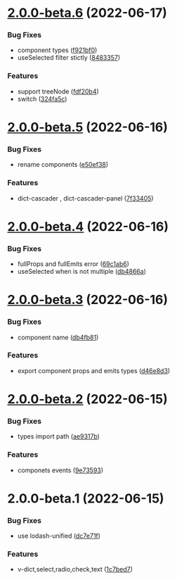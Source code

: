 # [2.0.0-beta.6](https://github.com/SoulLyoko/vue-dictionary/compare/v2.0.0-beta.5...v2.0.0-beta.6) (2022-06-17)


### Bug Fixes

* component types ([f921bf0](https://github.com/SoulLyoko/vue-dictionary/commit/f921bf0cbb1aff71a5ac6f7288de71359a39930f))
* useSelected filter stictly ([8483357](https://github.com/SoulLyoko/vue-dictionary/commit/8483357537dbbd053ff5f877cefbc69679fa06b9))


### Features

* support treeNode ([fdf20b4](https://github.com/SoulLyoko/vue-dictionary/commit/fdf20b415c8f75d1bd8b7ded8b086c02eb449f19))
* switch ([324fa5c](https://github.com/SoulLyoko/vue-dictionary/commit/324fa5ce32d8cc482458b2e7ce04eb4e44b63733))



# [2.0.0-beta.5](https://github.com/SoulLyoko/vue-dictionary/compare/v2.0.0-beta.4...v2.0.0-beta.5) (2022-06-16)


### Bug Fixes

* rename components ([e50ef38](https://github.com/SoulLyoko/vue-dictionary/commit/e50ef38d53ad32f8dca6f65bb9e0ccaa459c1824))


### Features

* dict-cascader , dict-cascader-panel ([7f33405](https://github.com/SoulLyoko/vue-dictionary/commit/7f33405b836f7adedbb79aac28f06d0b651d7e23))



# [2.0.0-beta.4](https://github.com/SoulLyoko/vue-dictionary/compare/v2.0.0-beta.3...v2.0.0-beta.4) (2022-06-16)


### Bug Fixes

* fullProps and fullEmits error ([69c1ab6](https://github.com/SoulLyoko/vue-dictionary/commit/69c1ab6492933e3e2ebe968cb513505de874c304))
* useSelected when is not multiple ([db4866a](https://github.com/SoulLyoko/vue-dictionary/commit/db4866aca1d88a5513fc93ddf64238de3780edc1))



# [2.0.0-beta.3](https://github.com/SoulLyoko/vue-dictionary/compare/v2.0.0-beta.2...v2.0.0-beta.3) (2022-06-16)


### Bug Fixes

* component name ([db4fb81](https://github.com/SoulLyoko/vue-dictionary/commit/db4fb816e5b93b48acb7be8797ba309ed795a659))


### Features

* export component props and emits types ([d46e8d3](https://github.com/SoulLyoko/vue-dictionary/commit/d46e8d35a5126133a8fe07177636d1c0ac7b0425))



# [2.0.0-beta.2](https://github.com/SoulLyoko/vue-dictionary/compare/v2.0.0-beta.1...v2.0.0-beta.2) (2022-06-15)


### Bug Fixes

* types  import path ([ae9317b](https://github.com/SoulLyoko/vue-dictionary/commit/ae9317b644ecfe2004258c06c048dfc545c2d4fc))


### Features

* componets events ([9e73593](https://github.com/SoulLyoko/vue-dictionary/commit/9e73593ee4ffe2a86bf9156e9235c1ac49cc275f))



# 2.0.0-beta.1 (2022-06-15)


### Bug Fixes

* use lodash-unified ([dc7e71f](https://github.com/SoulLyoko/vue-dictionary/commit/dc7e71fe393c4097b7eb035c141687f8d2b27eb1))


### Features

* v-dict,select,radio,check,text ([1c7bed7](https://github.com/SoulLyoko/vue-dictionary/commit/1c7bed70ba3670e7ef247b4c08b98371b219f65f))



